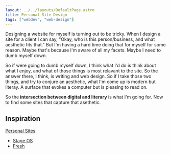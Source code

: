 ```yaml
---
layout: ../../layouts/DefaultPage.astro
title: Personal Site Design
tags: ["webdev", "web-design"]
---
```


Designing a website for myself is turning out to be tricky. When I design a site for a client I can say, "Okay, who is this person/business, and what aesthetic fits that." But I'm having a hard time doing that for myself for some reason. Maybe that's because I'm aware of all my facets. Maybe I need to dumb myself down.

So if were going to dumb myself down, I think what I'd do is think about what I enjoy, and what of those things is most relavant to the site. So the answer there, I think, is writing and web design. So if I take those two things, and try to conjure an aesthetic, what I'm come up is modern but literay. A surface that evokes a computer but is pleasing to read on.

So the **intersection between digital and literary** is what I'm going for. Now to find some sites that capture that asethetic.

## Inspiration

[Personal Sites](https://personalsit.es)

- [Stage OS](https://stylestage.dev/styles/stageos/)
- [Fresh](https://stylestage.dev/styles/fresh/)

